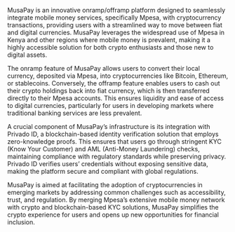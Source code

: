 MusaPay is an innovative onramp/offramp platform designed to seamlessly integrate mobile money services, specifically Mpesa, with cryptocurrency transactions, providing users with a streamlined way to move between fiat and digital currencies. MusaPay leverages the widespread use of Mpesa in Kenya and other regions where mobile money is prevalent, making it a highly accessible solution for both crypto enthusiasts and those new to digital assets.

The onramp feature of MusaPay allows users to convert their local currency, deposited via Mpesa, into cryptocurrencies like Bitcoin, Ethereum, or stablecoins. Conversely, the offramp feature enables users to cash out their crypto holdings back into fiat currency, which is then transferred directly to their Mpesa accounts. This ensures liquidity and ease of access to digital currencies, particularly for users in developing markets where traditional banking services are less prevalent.

A crucial component of MusaPay’s infrastructure is its integration with Privado ID, a blockchain-based identity verification solution that employs zero-knowledge proofs. This ensures that users go through stringent KYC (Know Your Customer) and AML (Anti-Money Laundering) checks, maintaining compliance with regulatory standards while preserving privacy. Privado ID verifies users’ credentials without exposing sensitive data, making the platform secure and compliant with global regulations.

MusaPay is aimed at facilitating the adoption of cryptocurrencies in emerging markets by addressing common challenges such as accessibility, trust, and regulation. By merging Mpesa’s extensive mobile money network with crypto and blockchain-based KYC solutions, MusaPay simplifies the crypto experience for users and opens up new opportunities for financial inclusion.
